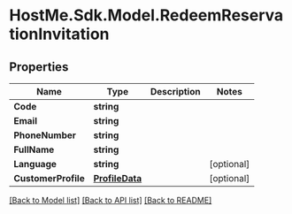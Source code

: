 # HostMe.Sdk.Model.RedeemReservationInvitation
## Properties

Name | Type | Description | Notes
------------ | ------------- | ------------- | -------------
**Code** | **string** |  | 
**Email** | **string** |  | 
**PhoneNumber** | **string** |  | 
**FullName** | **string** |  | 
**Language** | **string** |  | [optional] 
**CustomerProfile** | [**ProfileData**](ProfileData.md) |  | [optional] 

[[Back to Model list]](../README.md#documentation-for-models) [[Back to API list]](../README.md#documentation-for-api-endpoints) [[Back to README]](../README.md)

